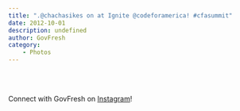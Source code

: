 ```yaml
---
title: ".@chachasikes on at Ignite @codeforamerica! #cfasummit"
date: 2012-10-01
description: undefined
author: GovFresh
category:
    - Photos
---
```


<!-- This post is created by Instagrate to WordPress, a WordPress Plugin by polevaultweb.com - http://www.polevaultweb.com/plugins/instagrate-to-wordpress/ --><br /><br />

Connect with GovFresh on <a href="http://instagram.com/govfresh">Instagram</a>!
